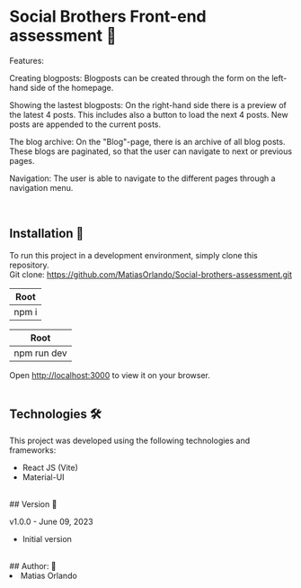 # Social Brothers Front-end assessment 🔭

Features:

Creating blogposts: Blogposts can be created through the form on the left-hand side of the homepage.

Showing the lastest blogposts: On the right-hand side there is a preview of the latest 4 posts. This includes also a button to load the next 4 posts. New posts are appended to the current posts.

The blog archive: On the "Blog"-page, there is an archive of all blog posts. These blogs are paginated, so that the user can navigate to next or previous pages.

Navigation: The user is able to navigate to the different pages through a navigation menu.

<br>

## Installation 🔧

To run this project in a development environment, simply clone this repository.
<br>
Git clone: https://github.com/MatiasOrlando/Social-brothers-assessment.git

| Root
|---------
| npm i

| Root
|---------
| npm run dev

Open [http://localhost:3000](http://localhost:3000) to view it on your browser.
<br>
<br>

## Technologies 🛠️

This project was developed using the following technologies and frameworks:

<ul>
<li>React JS (Vite)</li>
<li>Material-UI</li>
</ul>
<br>
## Version 📝

v1.0.0 - June 09, 2023

<ul>
<li>Initial version</li>
</ul>
<br>
## Author: 🚀

<li>Matias Orlando</li>
